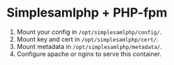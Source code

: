 
# Simplesamlphp + PHP-fpm

1. Mount your config in `/opt/simplesamlphp/config/`.
2. Mount key and cert in `/opt/simplesamlphp/cert/`.
3. Mount metadata in `/opt/simplesamlphp/metadata/`.
4. Configure apache or nginx to serve this container.
